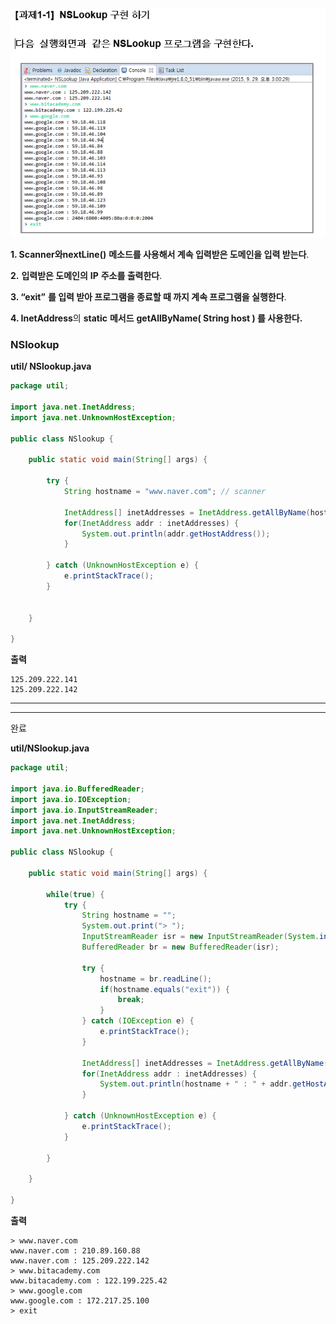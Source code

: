 ![1556252971002](assets/1556252971002.png)

   **1. Scanner와nextLine()**  **메소드를 사용해서  계속 입력받은 도메인을 입력 받는다**.

   **2.** **입력받은  도메인의** **IP** **주소를  출력한다**.

   **3. “exit”** **를 입력 받아  프로그램을 종료할  때 까지 계속  프로그램을 실행한다**.

   **4. InetAddress**의  **static** **메서드**  **getAllByName( String host ) 를 사용한다.**





### NSlookup

**util/ NSlookup.java**

```java
package util;

import java.net.InetAddress;
import java.net.UnknownHostException;

public class NSlookup {

	public static void main(String[] args) {
		
		try {
			String hostname = "www.naver.com"; // scanner
			
			InetAddress[] inetAddresses = InetAddress.getAllByName(hostname);
			for(InetAddress addr : inetAddresses) {
				System.out.println(addr.getHostAddress());
			}
			
		} catch (UnknownHostException e) {
			e.printStackTrace();
		}
		

	}

}

```

**출력**

```
125.209.222.141
125.209.222.142
```

---

---



완료

**util/NSlookup.java**

```java
package util;

import java.io.BufferedReader;
import java.io.IOException;
import java.io.InputStreamReader;
import java.net.InetAddress;
import java.net.UnknownHostException;

public class NSlookup {

	public static void main(String[] args) {
		
		while(true) {
			try {
				String hostname = "";
				System.out.print("> ");
				InputStreamReader isr = new InputStreamReader(System.in);
				BufferedReader br = new BufferedReader(isr);
				
				try {
					hostname = br.readLine();
					if(hostname.equals("exit")) {
						break;
					}
				} catch (IOException e) {
					e.printStackTrace();
				}
				
				InetAddress[] inetAddresses = InetAddress.getAllByName(hostname);
				for(InetAddress addr : inetAddresses) {
					System.out.println(hostname + " : " + addr.getHostAddress());
				}
				
			} catch (UnknownHostException e) {
				e.printStackTrace();
			}

		}

	}

}

```

**출력**

```
> www.naver.com
www.naver.com : 210.89.160.88
www.naver.com : 125.209.222.142
> www.bitacademy.com
www.bitacademy.com : 122.199.225.42
> www.google.com
www.google.com : 172.217.25.100
> exit
```

